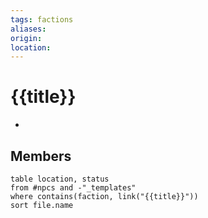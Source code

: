 ```yaml
---
tags: factions
aliases: 
origin: 
location: 
---
```


# {{title}}

- 

## Members
```dataview
table location, status
from #npcs and -"_templates"
where contains(faction, link("{{title}}"))
sort file.name
```
